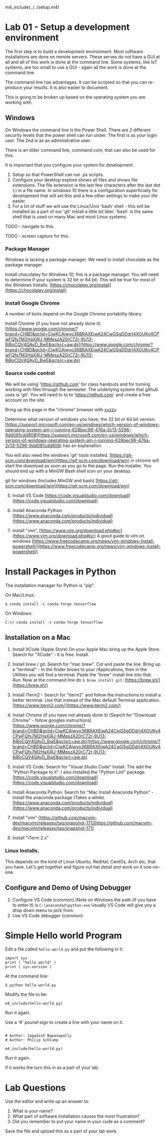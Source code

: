 
m4_include(../../setup.m4)

# Lab 01 - Setup a development environment

The first step is to build a development environment.  Most software installations are done on remote servers.
These serves do not have a GUI at all and all of this work is done at the command line.   Some systems, like
IoT systems, are too small to use a GUI - again all the work is done at the command line.

The command line has advantages.  It can be scripted so that you can re-produce your results.  It is also
easier to document.

This is going to be broken up based on the operating system you are working with.

## Windows

On Windows the command line is the Power Shell.   There are 2 different security levels that the power
shell can run under.  The first is as your login user.  The 2nd is as an administrative user.

There is an older command line, command.com, that can also be used for this.  

It is important that you configure your system for development.

1. Setup so that PowerShell can run .ps scripts.
2. Configure your desktop explore shows all files and shows file extensions.  The file extension
is the last few characters after the last dot (.) in a file name.   In windows 10 there is a
configuration superficially for development that will set this and a few other settings to make
your life easier.
3. For a lot of stuff we will use the Linux/Unix 'bash' shell - this will be installed as a
part of our 'git' install a little bit later.  'bash' is the same shell that is used on
many Mac and most Linux systems.

TODO - navigate to this.

TODO - screen capture for this.

### Package Manager

Windows is lacking a package manager.  We need to install chocolate as the package manager.

Install chocolatey for Windows 10, this is a package manager.  You will need to determine if your system is 32 bit or 64 bit.  This will be true for most of the Windows Installs. [https://chocolatey.org/install](https://chocolatey.org/install)

###  Install Google Chrome

A number of tools depend on the Google Chrome portability library.  

Install Chrome (if you have not already done it) [https://www.google.com/chrome/?brand=CHBD&gclid=CjwKCAjwyo36BRAXEiwA24CwGSgDDdrI4XOUKv4CPwFQfs7M2HaXiRJ-MMeszA20rC72r-9U13-8jBoCQV4QAvD_BwE&gclsrc=aw.ds](https://www.google.com/chrome/?brand=CHBD&gclid=CjwKCAjwyo36BRAXEiwA24CwGSgDDdrI4XOUKv4CPwFQfs7M2HaXiRJ-MMeszA20rC72r-9U13-8jBoCQV4QAvD_BwE&gclsrc=aw.ds)


### Source code control

We will be using 'https://github.com' for class handouts and for turning working with files
through the semester.  The underlying system that github uses is 'git'.    You will need to
to to 'https://github.com' and create a free account on the site.


Bring up this page in the "chrome" browser with [xyzzy](xyzzy)

Determine what version of windows you have, the 32 bit or 64 bit version.  [https://support.microsoft.com/en-us/windows/which-version-of-windows-operating-system-am-i-running-628bec99-476a-2c13-5296-9dd081cdd808](https://support.microsoft.com/en-us/windows/which-version-of-windows-operating-system-am-i-running-628bec99-476a-2c13-5296-9dd081cdd808) has an explanation.

You will also need the windows 'git' tools installed.  [https://git-scm.com/download/win](https://git-scm.com/download/win)
in chrome will start the download as soon as you go to the page.  Run the installer.  You should end up with a MinGW Bash
shell icon on your desktop.

git for windows (Includes MinGW and bash) [https://git-scm.com/download/win](https://git-scm.com/download/win)







5. Install VS Code [https://code.visualstudio.com/download](https://code.visualstudio.com/download)

6. Install Anaconda Python  [https://www.anaconda.com/products/individual](https://www.anaconda.com/products/individual)

7. Install "vim", [https://www.vim.org/download.php#pc](https://www.vim.org/download.php#pc)
A good guide to vim on windows [https://www.freecodecamp.org/news/vim-windows-install-powershell/](https://www.freecodecamp.org/news/vim-windows-install-powershell/)



# Install Packages in Python

The installation manager for Python is "pip".

On Mac/Linux:
```
$ conda install -c conda-forge tensorflow 
```

On Windows:

```
C:\> conda install -c conda-forge tensorflow 
```


## Installation on a Mac

1. Install XCode (Apple Store)  On your Apple Mac bring up the Apple Store.  Search for "XCode" - it is free. Install.
2. Install brew / git.  Search for "mac brew".  Cut and paste the line.  Bring up a "terminal" - In the finder brows to your /Applications, then in the Utilities you will find a terminal.  Paste the "brew" install line into that.  Run.   Now at the command line do `$ brew install git`. [https://brew.sh/](https://brew.sh/)
3. Install iTerm2 - Search for "iterm2" and follow the instructions to install a better terminal.  Use that instead of the Mac default Terminal application.  [https://www.iterm2.com/](https://www.iterm2.com/)
3. Install Chrome (if you have not already done it)  (Search for "Download Chrome" - follow googles instructions) [https://www.google.com/chrome/?brand=CHBD&gclid=CjwKCAjwyo36BRAXEiwA24CwGSgDDdrI4XOUKv4CPwFQfs7M2HaXiRJ-MMeszA20rC72r-9U13-8jBoCQV4QAvD_BwE&gclsrc=aw.ds](https://www.google.com/chrome/?brand=CHBD&gclid=CjwKCAjwyo36BRAXEiwA24CwGSgDDdrI4XOUKv4CPwFQfs7M2HaXiRJ-MMeszA20rC72r-9U13-8jBoCQV4QAvD_BwE&gclsrc=aw.ds)

4. Install VS Code. Search for "Visual Studio Code" Install.  The add the "Python Package to it".  I also installed the "Python Lint" package.  [https://code.visualstudio.com/download](https://code.visualstudio.com/download)
5. Install Anaconda Python.  Search for  "Mac Install Anaconda Python" - install the anaconda package (Takes a while).  [https://www.anaconda.com/products/individual](https://www.anaconda.com/products/individual)

6. Install "vim" [https://github.com/macvim-dev/macvim/releases/tag/snapshot-171](https://github.com/macvim-dev/macvim/releases/tag/snapshot-171)
6. Install "iTerm 2.x"





### Linux Installs.

This depends on the kind of Linux Ubuntu, RedHat, CentOs, Arch etc, that you have.  Let's get together and figure out hat detail and work on it one-on-one.

## Configure and Demo of Using Debugger

1. Configure VS Code (common) (Note on Windows the path (if you have to enter it) is `C:\anaconda3\python.exe`  Usually VS Code will give you a drop down menu to pick from.
2. Use VS Code debugger (common)




# Simple Hello world Program

Edit a file called `hello-world.py` and put the following in it:

```
import sys
print ( "hello world" )
print ( sys.version )
```

At the command line:

```
$ python hello-world.py
```

Modify the file to be:

```
m4_include(hello-world.py)
```

Run it again.

Use a '#' pound-sign to create a line with your name on it.

```

# Author: Jagadish Bapanapally
# Author: Philip Schlump

m4_include(hello-world.py)
```

Run it again.

If ti works the turn this in as a part of your lab.

# Lab Questions

Use the editor and write up an answer to:

1. What is your name?
2. What part of software installation causes the most frustration?
3. Did you remember to put your name in your code as a comment?

Save the file and upload this as a part of your lab work.




